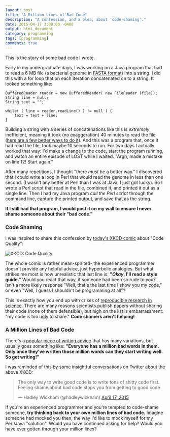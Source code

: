 ```yaml
---
layout: post
title: "A Million Lines of Bad Code"
description: "A confession, and a plea, about 'code-shaming'."
date: 2015-04-17 3:00:00 -0400
output: html_document
category: programming
tags: [programming]
comments: true
---
```


This is the story of some bad code I wrote.

Early in my undergraduate days, I was working on a Java program that had to read a 6 MB file (a bacterial genome in [FASTA format](http://en.wikipedia.org/wiki/FASTA_format)) into a string. I did this with a for loop that on each iteration concatenated on to a string. It looked something like:

    BufferedReader reader = new BufferedReader( new FileReader (file));
    String line = null;
    String text = "";

    while( ( line = reader.readLine() ) != null ) {
        text = text + line;
    }

Building a string with a series of concatenations like this is *extremely* inefficient, meaning it took (no exaggeration) 40 minutes to read the file ([here are a few better ways to do it](http://stackoverflow.com/questions/326390/how-to-create-a-java-string-from-the-contents-of-a-file)). And this was a program that, once it had read the file, took maybe 10 seconds to run. For two days I actually worked that way: I'd make a change to the code, start the program running, and watch an entire episode of LOST while I waited. "Argh, made a mistake on line 12! Start again."

After many repetitions, I thought "there *must* be a better way." I discovered that I could write a loop in Perl that would read the genome in less than one second. (I wasn't any better at Perl than I was at Java, I just got lucky). So I wrote a Perl script that read in the file, combined it, and printed it out as a single line. Then I had my Java program *call the Perl script* through the command line, capture the printed output, and save that as the string.

**If I still had that program, I would post it on my wall to ensure I never shame someone about their "bad code."**

### Code Shaming

I was inspired to share this confession by [today's XKCD comic](http://xkcd.com/1513/) about "Code Quality":

![XKCD: Code Quality](http://imgs.xkcd.com/comics/code_quality.png)

The whole comic is rather mean-spirited- the experienced programmer doesn't provide any helpful advice, just hyperbolic analogies. But what strikes me most is how unrealistic that last line is: **"*Okay*, I'll read a style guide."** Would you react that way, if someone had been so rude to you? Isn't a more likely response "Well, that's the last time I show you my code," or even "Well, I guess I shouldn't be programming at all"?

This is exactly how you end up with crises of [reproducible research in science](http://simplystatistics.org/tag/reproducible-research/). There are many reasons scientists publish papers without sharing their code (none of them defensible), but high on the list is embarrassment: "my code is too ugly to share." **Code shamers aren't helping!**

### A Million Lines of Bad Code

There's a [popular piece of writing advice](http://kidlit.com/2009/11/02/a-million-bad-words/) that has many variations, but usually goes something like: **"Everyone has a million bad words in them. Only once they've written those million words can they start writing well. So get writing!"**

I was reminded of this by some insightful conversations on Twitter about the above XKCD:

<blockquote class="twitter-tweet" lang="en"><p>The only way to write good code is to write tons of shitty code first. Feeling shame about bad code stops you from getting to good code</p>&mdash; Hadley Wickham (@hadleywickham) <a href="https://twitter.com/hadleywickham/status/589068687669243905">April 17, 2015</a></blockquote>
<script async src="http://platform.twitter.com/widgets.js" charset="utf-8"></script>

If you're an experienced programmer and you're tempted to code-shame someone, **try thinking back to your own million lines of bad code.** Imagine someone had mocked you then, the way I'd like to mock myself for my Perl/Java "solution". Would you have continued asking for help? Would you have ever gotten through your million lines?
